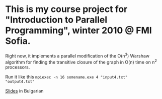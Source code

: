 # This is my course project for "Introduction to Parallel Programming", winter 2010 @ FMI Sofia.

Right now, it implements a parallel modification of the O(n<sup>3</sup>) Warshaw algorithm for finding the transitive closure of the graph in O(n) time on n<sup>2</sup> processors.

Run it like this
<code>mpiexec -n 16 somename.exe 4 "input4.txt" "output4.txt"</code>

<a href="https://github.com/biserkov/Parallel-Graph-Algorithms/raw/master/Parallel%20Transitive%20Graph%20Closure%20BG.pptx">Slides</a> in Bulgarian